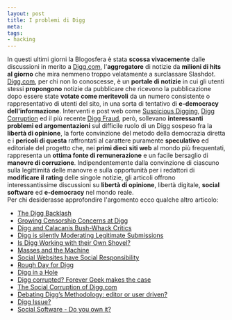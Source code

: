 ```yaml
--- 
layout: post
title: I problemi di Digg
meta: 
tags: 
- hacking
---
```

In questi ultimi giorni la Blogosfera è stata **scossa vivacemente** dalle discussioni in merito a [Digg.com](http://www.digg.com), l'**aggregatore** di notizie da **milioni di hits al giorno**  che mira nemmeno troppo velatamente a surclassare Slashdot.  
[Digg.com](http://www.digg.com), per chi non lo conoscesse, è un **portale di notizie** in cui gli utenti stessi **propongono** notizie da pubblicare che ricevono la pubblicazione dopo essere state **votate come meritevoli** da un numero consistente o rappresentativo di utenti del sito, in una sorta di tentativo di **e-democracy dell'informazione**.
Interventi e post web come [Suspicious Digging](http://splasho.com/blog/2006/04/20/suspicious-digging/), [Digg Corruption](http://forevergeek.com/news/digg_corrupted_editors_playground_not_userdriven_website.php) ed il più recente [Digg Fraud](http://diggtheblog.blogspot.com/2006/04/digging-fraud.html), però, sollevano **interessanti problemi ed argomentazioni** sul difficile ruolo di un Digg sospeso fra la **libertà di opinione**, la forte convinzione del metodo della democrazia diretta e i **pericoli di questa** raffrontati al carattere puramente **speculativo** ed editoriale del progetto che, nei **primi dieci siti web** al mondo più frequentati, rappresenta un **ottima fonte di remunerazione** e un facile bersaglio di **manovre di corruzione**.
Indipendentemente dalla convinzione di ciascuno sulla legittimità delle manovre e sulla opportunità per i redattori di **modificare il rating** delle singole notizie, gli articoli offrono interessantissime discussioni su **libertà di opinione**, libertà digitale, **social software** ed **e-democracy** nel mondo reale.  
Per chi desiderasse approfondire l'argomento ecco qualche altro articolo: 
* [The Digg Backlash](http://www.calacanis.com/2006/04/20/the-digg-backlash-or-when-the-wisdom-of-crowds-turns-into-the-m/)
* [Growing Censorship Concerns at Digg](http://yro.slashdot.org/article.pl?sid=06/04/20/1538256)
* [Digg and Calacanis Bush-Whack Critics](http://publishing2.com/2006/04/20/digg-and-calacanis-bush-whack-critics/)
* [Digg is silently Moderating Legitimate Submissions](http://www.realtechnews.com/posts/2271)
* [Is Digg Working with their Own Shovel?](http://www.searchengineguide.com/searchbrief/senews/007339.html)
* [Masses and the Machine](http://www.basement.org/archives/2006/04/masses_and_the_machine.html)
* [Social Websites have Social Responsibility](http://www.siliconvalleysleuth.com/2006/04/social_websites.html)
* [Rough Day for Digg](http://www.businesspundit.com/50226711/rough_day_for_digg.php)
* [Digg in a Hole](http://www.newsome.org/2006/04/digg-in-hole.shtml)
* [Digg corrupted? Forever Geek makes the case](http://blogs.guardian.co.uk/technology/archives/2006/04/20/digg_corrupted_forever_geek_makes_the_case.html)
* [The Social Corruption of Digg.com](http://www.supergeekblog.com/?p=207)
* [Debating Digg&#8217;s Methodology: editor or user driven?](http://www.boingboing.net/2006/04/20/debating_diggs_metho.html)
* [Digg Issue?](http://blog.outer-court.com/archive/2006-04-20-n22.html)
* [Social Software - Do you own it?](http://www.sourcelabs.com/blogs/ajb/2006/04/social_software_do_you_own_it.html) 

